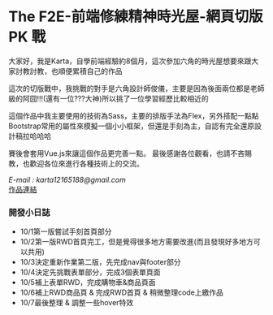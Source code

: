 <h1>The F2E-前端修練精神時光屋-網頁切版 PK 戰</h1>
<p>大家好，我是Karta，自學前端經驗約8個月，這次參加六角的時光屋想要來跟大家討教討教，也順便累積自己的作品</p>
這次的切版戰中，我挑戰的對手是六角設計師俊儀，主要是因為後面兩位都是老師級的阿囧!!!(還有一位???大神)所以挑了一位學習經歷比較相近的</p>
這個作品中我主要使用的技術為Sass，主要的排版手法為Flex，另外搭配一點點Bootstrap常用的屬性來模擬一個小小框架，但還是手刻為主，自認有完全還原設計稿拉哈哈哈</p>
賽後會套用Vue.js來讓這個作品更完善一點。
最後感謝各位觀看，也請不吝賜教，也歡迎各位來進行各種技術上的交流。</p>
<i>E-mail : karta12165188@gmail.com</i>
<br>
<a href="https://karta1216518.github.io/F2E-Hex-PK-E-commerce-website/">作品連結</a>
<br>
<h3>開發小日誌</h3>
<ul>
  <li>10/1第一版嘗試手刻首頁部分</li>
  <li>10/2第一版RWD首頁完工，但是覺得很多地方需要改進(而且發現好多地方可以共用)</li>
  <li>10/3決定重新作業第二版，先完成nav與footer部分</li>
  <li>10/4決定先挑戰表單部分，完成3個表單頁面</li>
  <li>10/5補上表單RWD，完成購物車&商品頁面</li>
  <li>10/6補上RWD商品頁 & 完成RWD首頁 & 稍微整理code上繳作品</li>
  <li>10/7最後整理 & 調整一些hover特效</li>
</ul>
